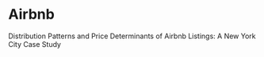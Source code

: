 # Airbnb
Distribution Patterns and Price Determinants of Airbnb Listings: A New York City Case Study
